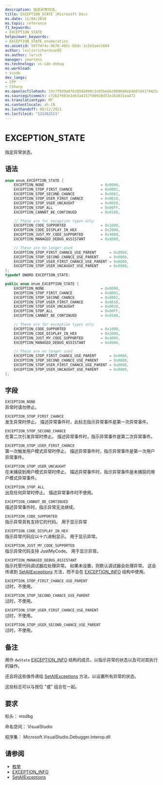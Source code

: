 ```yaml
---
description: 指定异常状态。
title: EXCEPTION_STATE |Microsoft Docs
ms.date: 11/04/2016
ms.topic: reference
f1_keywords:
- EXCEPTION_STATE
helpviewer_keywords:
- EXCEPTION_STATE enumeration
ms.assetid: 597f4f4c-9b70-485c-b5dc-3c2e3aecc664
author: leslierichardson95
ms.author: lerich
manager: jmartens
ms.technology: vs-ide-debug
ms.workload:
- vssdk
dev_langs:
- CPP
- CSharp
ms.openlocfilehash: 33c7f939a8f630592890c3c03be662099680e64b87d4179425497ee864a6718c
ms.sourcegitcommit: c72b2f603e1eb3a4157f00926df2e263831ea472
ms.translationtype: MT
ms.contentlocale: zh-CN
ms.lasthandoff: 08/12/2021
ms.locfileid: "121262511"
---
```

# <a name="exception_state"></a>EXCEPTION_STATE
指定异常状态。

## <a name="syntax"></a>语法

```cpp
enum enum_EXCEPTION_STATE {
    EXCEPTION_NONE                          = 0x0000,
    EXCEPTION_STOP_FIRST_CHANCE             = 0x0001,
    EXCEPTION_STOP_SECOND_CHANCE            = 0x0002,
    EXCEPTION_STOP_USER_FIRST_CHANCE        = 0x0010,
    EXCEPTION_STOP_USER_UNCAUGHT            = 0x0020,
    EXCEPTION_STOP_ALL                      = 0x00FF,
    EXCEPTION_CANNOT_BE_CONTINUED           = 0x0100,

    // These are for exception types only
    EXCEPTION_CODE_SUPPORTED                = 0x1000,
    EXCEPTION_CODE_DISPLAY_IN_HEX           = 0x2000,
    EXCEPTION_JUST_MY_CODE_SUPPORTED        = 0x4000,
    EXCEPTION_MANAGED_DEBUG_ASSISTANT       = 0x8000,

    // These are no longer used
    EXCEPTION_STOP_FIRST_CHANCE_USE_PARENT      = 0x0004,
    EXCEPTION_STOP_SECOND_CHANCE_USE_PARENT     = 0x0008,
    EXCEPTION_STOP_USER_FIRST_CHANCE_USE_PARENT = 0x0040,
    EXCEPTION_STOP_USER_UNCAUGHT_USE_PARENT     = 0x0080,
};
typedef DWORD EXCEPTION_STATE;
```

```csharp
public enum enum_EXCEPTION_STATE {
    EXCEPTION_NONE                          = 0x0000,
    EXCEPTION_STOP_FIRST_CHANCE             = 0x0001,
    EXCEPTION_STOP_SECOND_CHANCE            = 0x0002,
    EXCEPTION_STOP_USER_FIRST_CHANCE        = 0x0010,
    EXCEPTION_STOP_USER_UNCAUGHT            = 0x0020,
    EXCEPTION_STOP_ALL                      = 0x00FF,
    EXCEPTION_CANNOT_BE_CONTINUED           = 0x0100,

    // These are for exception types only
    EXCEPTION_CODE_SUPPORTED                = 0x1000,
    EXCEPTION_CODE_DISPLAY_IN_HEX           = 0x2000,
    EXCEPTION_JUST_MY_CODE_SUPPORTED        = 0x4000,
    EXCEPTION_MANAGED_DEBUG_ASSISTANT       = 0x8000,

    // These are no longer used
    EXCEPTION_STOP_FIRST_CHANCE_USE_PARENT      = 0x0004,
    EXCEPTION_STOP_SECOND_CHANCE_USE_PARENT     = 0x0008,
    EXCEPTION_STOP_USER_FIRST_CHANCE_USE_PARENT = 0x0040,
    EXCEPTION_STOP_USER_UNCAUGHT_USE_PARENT     = 0x0080,
};
```

## <a name="fields"></a>字段
`EXCEPTION_NONE`\
异常时请勿停止。

`EXCEPTION_STOP_FIRST_CHANCE`\
发生异常时停止。 描述异常事件时，此标志指示异常事件是第一次异常事件。

`EXCEPTION_STOP_SECOND_CHANCE`\
在第二次引发异常时停止。 描述异常事件时，指示异常事件是第二次异常事件。

`EXCEPTION_STOP_USER_FIRST_CHANCE`\
第一次触发用户模式异常时停止。 描述异常事件时，指示异常事件是第一次用户异常事件。

`EXCEPTION_STOP_USER_UNCAUGHT`\
在未捕获到用户模式异常时停止。 描述异常事件时，指示异常事件是未捕获的用户模式异常事件。

`EXCEPTION_STOP_ALL`\
出现任何异常时停止。 描述异常事件时不使用。

`EXCEPTION_CANNOT_BE_CONTINUED`\
描述异常事件时，指示异常无法继续。

`EXCEPTION_CODE_SUPPORTED`\
指示异常具有支持它的代码。 用于显示异常

`EXCEPTION_CODE_DISPLAY_IN_HEX`\
指示异常代码应以十六进制显示。 用于显示异常。

`EXCEPTION_JUST_MY_CODE_SUPPORTED`\
指示异常代码支持 JustMyCode。 用于显示异常。

`EXCEPTION_MANAGED_DEBUG_ASSISTANT`\
指示托管代码调试器应处理异常。 如果未设置，则默认调试器会处理异常。 这会传递到 [SetAllExceptions](../../../extensibility/debugger/reference/idebugengine3-setallexceptions.md) 方法，而不会在 [EXCEPTION_INFO](../../../extensibility/debugger/reference/exception-info.md) 结构中使用。

`EXCEPTION_STOP_FIRST_CHANCE_USE_PARENT`\
过时，不使用。

`EXCEPTION_STOP_SECOND_CHANCE_USE_PARENT`\
过时，不使用。

`EXCEPTION_STOP_USER_FIRST_CHANCE_USE_PARENT`\
过时，不使用。

`EXCEPTION_STOP_USER_SECOND_CHANCE_USE_PARENT`\
过时，不使用。

## <a name="remarks"></a>备注
用作 `dwState` [EXCEPTION_INFO](../../../extensibility/debugger/reference/exception-info.md) 结构的成员，以指示异常的状态以及可对其执行的操作。

还会将这些值传递给 [SetAllExceptions](../../../extensibility/debugger/reference/idebugengine3-setallexceptions.md) 方法，以设置所有异常的状态。

这些标志可以与按位 "或" 组合在一起。

## <a name="requirements"></a>要求
标头： msdbg

命名空间： VisualStudio

程序集： Microsoft.VisualStudio.Debugger.Interop.dll

## <a name="see-also"></a>请参阅
- [枚举](../../../extensibility/debugger/reference/enumerations-visual-studio-debugging.md)
- [EXCEPTION_INFO](../../../extensibility/debugger/reference/exception-info.md)
- [SetAllExceptions](../../../extensibility/debugger/reference/idebugengine3-setallexceptions.md)

